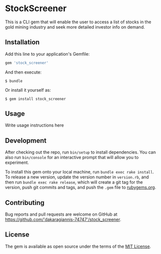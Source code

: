# StockScreener
This is a CLI gem that will enable the user to access a list of stocks in the gold mining industry and seek more detailed investor info on demand.

## Installation

Add this line to your application's Gemfile:

```ruby
gem 'stock_screener'
```

And then execute:

    $ bundle

Or install it yourself as:

    $ gem install stock_screener

## Usage

Write usage instructions here

## Development

After checking out the repo, run `bin/setup` to install dependencies. You can also run `bin/console` for an interactive prompt that will allow you to experiment.

To install this gem onto your local machine, run `bundle exec rake install`. To release a new version, update the version number in `version.rb`, and then run `bundle exec rake release`, which will create a git tag for the version, push git commits and tags, and push the `.gem` file to [rubygems.org](https://rubygems.org).

## Contributing

Bug reports and pull requests are welcome on GitHub at https://github.com/'dakaragiannis-74747'/stock_screener.


## License

The gem is available as open source under the terms of the [MIT License](http://opensource.org/licenses/MIT).
